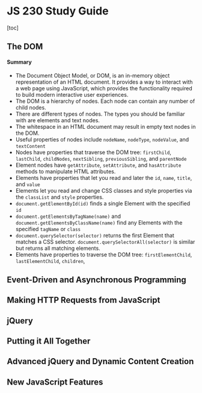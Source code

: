 # JS 230 Study Guide

[toc]

## The DOM

#### Summary

- The Document Object Model, or DOM, is an in-memory object representation of an HTML document. It provides a way to interact with a web page using JavaScript, which provides the functionality required to build modern interactive user experiences.
- The DOM is a hierarchy of nodes. Each node can contain any number of child nodes.
- There are different types of nodes. The types you should be familiar with are elements and text nodes.
- The whitespace in an HTML document may result in empty text nodes in the DOM.
- Useful properties of nodes include `nodeName`, `nodeType`, `nodeValue`, and `textContent`
- Nodes have properties that traverse the DOM tree: `firstChild`, `lastChild`, `childNodes`, `nextSibling`, `previousSibling`, and `parentNode`
- Element nodes have `getAttribute`, `setAttribute`, and `hasAttribute` methods to manipulate HTML attributes.
- Elements have properties that let you read and later the `id`, `name`, `title`, and `value`
- Elements let you read and change CSS classes and style properties via the `classList` and `style` properties.
- `document.getElementById(id)` finds a single Element with the specified `id`
- `document.getElementsByTagName(name)` and `document.getElementsByClassName(name)` find any Elements with the specified `tagName` or `class`
- `document.querySelector(selector)` returns the first Element that matches a CSS selector. `document.querySelectorAll(selector)` is similar but returns all matching elements.
- Elements have properties to traverse the DOM tree: `firstElementChild`, `lastElementChild`, `children`, 



## Event-Driven and Asynchronous Programming

## Making HTTP Requests from JavaScript

## jQuery

## Putting it All Together

## Advanced jQuery and Dynamic Content Creation

## New JavaScript Features



